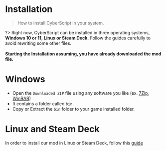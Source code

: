 # Installation

> How to install CyberScript in your system. 

?> Right now, CyberScript can be installed in three operating systems, **Windows 10 or 11**, **Linux or Steam Deck.** Follow the guides carefully to avoid rewriting some other files. <br><br>**Starting the Installation assuming, you have already downloaded the mod file.**

# Windows

- Open the `Downloaded ZIP` file using any software you like (ex. [7Zip](https://www.7-zip.org/), [WinRAR](https://www.win-rar.com/))
- It contains a folder called `bin`.
- Copy or Extract the `bin` folder to your game installed folder.

# Linux and Steam Deck

In order to install our mod in Linux or Steam Deck, follow this [guide](installation-linux.md)

